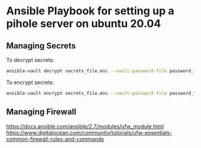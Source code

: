# Ansible Playbook for setting up a pihole server on ubuntu 20.04

## Managing Secrets

To decrypt secrets:
``` sh
ansible-vault decrypt secrets_file.enc --vault-password-file password_file
```

To encrypt secrets:
``` sh
ansible-vault encrypt secrets_file.enc --vault-password-file password_file
```

## Managing Firewall

https://docs.ansible.com/ansible/2.7/modules/ufw_module.html
https://www.digitalocean.com/community/tutorials/ufw-essentials-common-firewall-rules-and-commands
